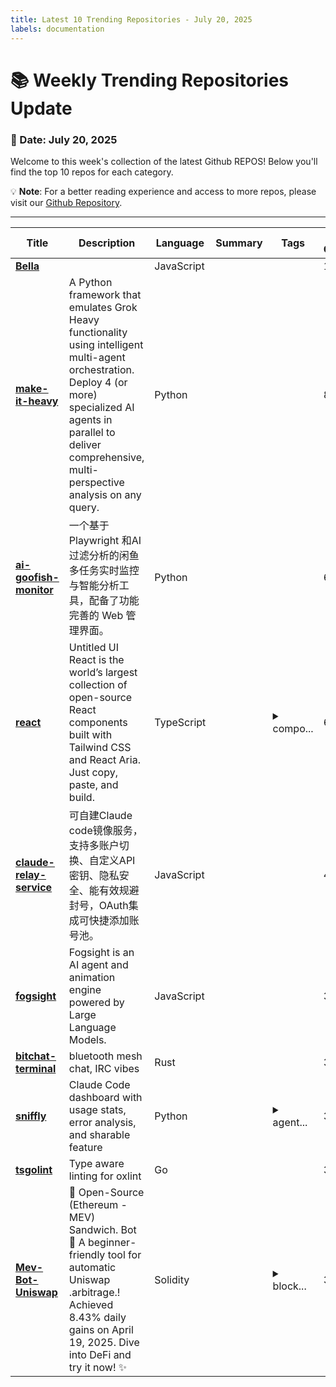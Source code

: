 ```yaml
---
title: Latest 10 Trending Repositories - July 20, 2025
labels: documentation
---
```

# 📚 Weekly Trending Repositories Update

### 📅 Date: July 20, 2025

Welcome to this week's collection of the latest Github REPOS! Below you'll find the top 10 repos for each category.

💡 **Note**: For a better reading experience and access to more repos, please visit our [Github Repository](https://github.com/marc-ko/daily-trending-repo).

---

| **Title** | **Description** | **Language** | **Summary** | **Tags** | **Stars Count** |
| --- | --- | --- | --- | --- | --- |
| **[Bella](https://github.com/Jackywine/Bella)** |  | JavaScript |  |  | 1314 |
| **[make-it-heavy](https://github.com/Doriandarko/make-it-heavy)** | A Python framework that emulates Grok Heavy functionality using intelligent multi-agent orchestration. Deploy 4 (or more) specialized AI agents in parallel to deliver comprehensive, multi-perspective analysis on any query. | Python |  |  | 853 |
| **[ai-goofish-monitor](https://github.com/dingyufei615/ai-goofish-monitor)** | 一个基于 Playwright 和AI过滤分析的闲鱼多任务实时监控与智能分析工具，配备了功能完善的 Web 管理界面。 | Python |  |  | 670 |
| **[react](https://github.com/untitleduico/react)** | Untitled UI React is the world’s largest collection of open-source React components built with Tailwind CSS and React Aria. Just copy, paste, and build. | TypeScript |  | <details><summary>compo...</summary><p>components, design-system, react, react-aria, react-aria-components, tailwindcss, ui-library</p></details> | 659 |
| **[claude-relay-service](https://github.com/Wei-Shaw/claude-relay-service)** | 可自建Claude code镜像服务，支持多账户切换、自定义API密钥、隐私安全、能有效规避封号，OAuth集成可快捷添加账号池。 | JavaScript |  |  | 444 |
| **[fogsight](https://github.com/fogsightai/fogsight)** | Fogsight is an AI agent and animation engine powered by Large Language Models. | JavaScript |  |  | 396 |
| **[bitchat-terminal](https://github.com/ShilohEye/bitchat-terminal)** | bluetooth mesh chat, IRC vibes | Rust |  |  | 374 |
| **[sniffly](https://github.com/chiphuyen/sniffly)** | Claude Code dashboard with usage stats, error analysis, and sharable feature | Python |  | <details><summary>agent...</summary><p>agent, ai, analytics, coding</p></details> | 373 |
| **[tsgolint](https://github.com/oxc-project/tsgolint)** | Type aware linting for oxlint | Go |  |  | 330 |
| **[Mev-Bot-Uniswap](https://github.com/Quovanewordy0JP/Mev-Bot-Uniswap)** | 🚀 Open-Source (Ethereum - MEV) Sandwich. Bot 🍔 A beginner-friendly tool for automatic Uniswap .arbitrage.! Achieved 8.43% daily gains on April 19, 2025. Dive into DeFi and try it now! ✨ | Solidity |  | <details><summary>block...</summary><p>blockchain, bot, crypto-bot, cryptocurrency, dex, eth, ethereum, evm, mempool, mev, sandwich-attacks, solana, solidity, trade-bot, trading, tradingbot, uniswap</p></details> | 307 |

